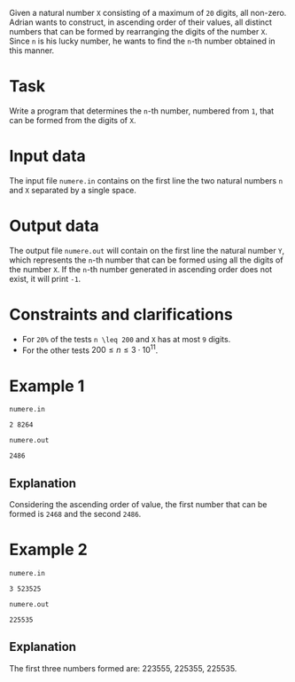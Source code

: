 
Given a natural number `X` consisting of a maximum of `20` digits, all non-zero. Adrian wants to construct, in ascending order of their values, all distinct numbers that can be formed by rearranging the digits of the number `X`. Since `n` is his lucky number, he wants to find the `n`-th number obtained in this manner.

# Task
Write a program that determines the `n`-th number, numbered from `1`, that can be formed from the digits of `X`.

# Input data
The input file `numere.in` contains on the first line the two natural numbers `n` and `X` separated by a single space.

# Output data
The output file `numere.out` will contain on the first line the natural number `Y`, which represents the `n`-th number that can be formed using all the digits of the number `X`. If the `n`-th number generated in ascending order does not exist, it will print `-1`.

# Constraints and clarifications
* For `20%` of the tests `n \leq 200` and `X` has at most `9` digits.
* For the other tests $200 \leq n \leq 3 \cdot 10^{11}$.

# Example 1

`numere.in`
```
2 8264
```

`numere.out`
```
2486
```

## Explanation

Considering the ascending order of value, the first number that can be formed is `2468` and the second `2486`.

# Example 2

`numere.in`
```
3 523525
```

`numere.out`
```
225535
```

## Explanation

The first three numbers formed are: $223555$, $225355$, $225535$.
```
